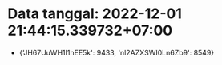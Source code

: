 # Data tanggal: 2022-12-01 21:44:15.339732+07:00

* {'JH67UuWH1I1hEE5k': 9433, 'nl2AZXSWI0Ln6Zb9': 8549}
